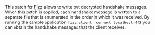 This patch for [Fizz](https://github.com/facebookincubator/fizz) allows to write out decrypted handshake messages. When this patch is applied, each handshake message is written to a separate file that is enumerated in the order in which it was received. By running the sample application `fizz client -connect localhost:443` you can obtain the handshake messages that the client receives.
